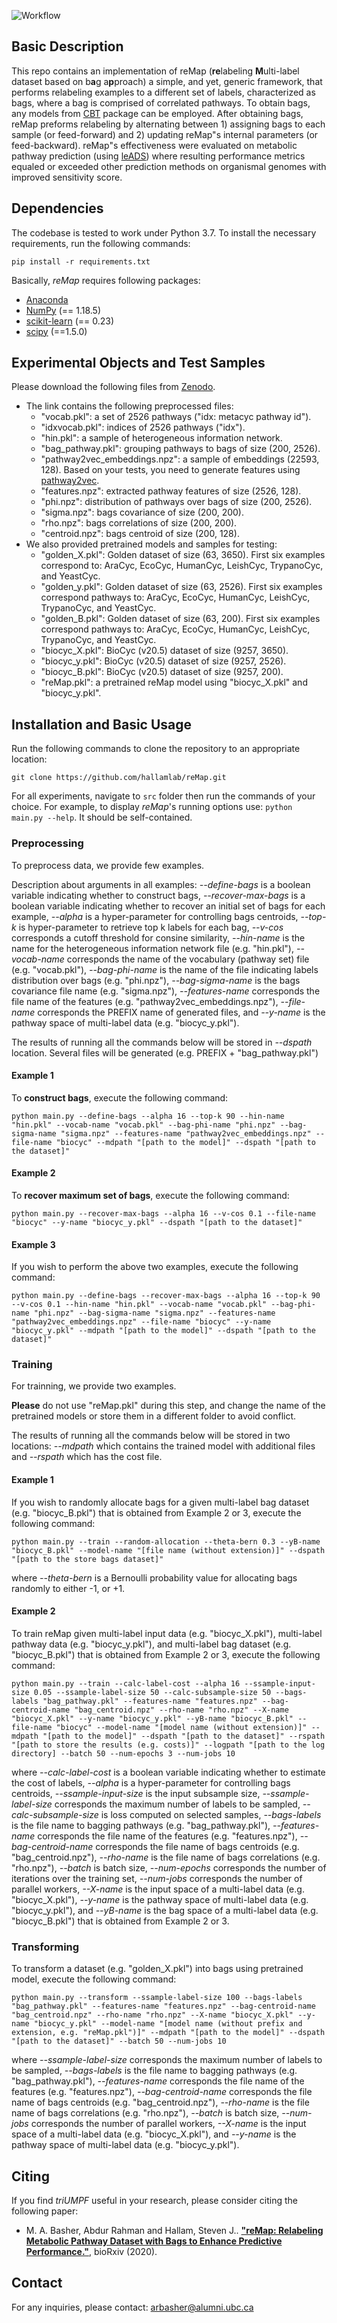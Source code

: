 ![Workflow](flowchart.png)

## Basic Description
This repo contains an implementation of reMap (**re**labeling **M**ulti-label dataset based on b**a**g a**p**proach) a simple, and yet, generic framework, that performs relabeling examples to a different set of labels, characterized as bags, where a bag is comprised of correlated pathways. To obtain bags, any models from [CBT](https://github.com/hallamlab/cbt.git) package can be employed. After obtaining bags, reMap preforms relabeling by alternating between 1) assigning bags to each sample (or feed-forward) and 2) updating reMap"s internal parameters (or feed-backward). reMap"s effectiveness were evaluated on metabolic pathway prediction (using [leADS](https://github.com/hallamlab/leADS.git)) where resulting performance metrics equaled or exceeded other prediction methods on organismal genomes with improved sensitivity score.

## Dependencies
The codebase is tested to work under Python 3.7. To install the necessary requirements, run the following commands:

``pip install -r requirements.txt``

Basically, *reMap* requires following packages:
- [Anaconda](https://www.anaconda.com/)
- [NumPy](http://www.numpy.org/) (== 1.18.5)
- [scikit-learn](https://scikit-learn.org/stable/) (== 0.23)
- [scipy](https://www.scipy.org/index.html) (==1.5.0)


## Experimental Objects and Test Samples
Please download the following files from [Zenodo](https://zenodo.org/record/3711138#.Xn2fgXVKjeQ). 
- The link contains the following preprocessed files:
    - "vocab.pkl": a set of 2526 pathways ("idx: metacyc pathway id").
    - "idxvocab.pkl": indices of 2526 pathways ("idx").
    - "hin.pkl": a sample of heterogeneous information network. 
    - "bag_pathway.pkl": grouping pathways to bags of size (200, 2526).
    - "pathway2vec_embeddings.npz": a sample of embeddings (22593, 128). Based on your tests, you need to generate features using [pathway2vec](https://github.com/hallamlab/pathway2vec).
    - "features.npz": extracted pathway features of size (2526, 128).
    - "phi.npz": distribution of pathways over bags of size (200, 2526).
    - "sigma.npz": bags covariance of size (200, 200).
    - "rho.npz": bags correlations of size (200, 200).
    - "centroid.npz": bags centroid of size (200, 128). 
- We also provided pretrained models and samples for testing:
    - "golden_X.pkl": Golden dataset of size (63, 3650). First six examples correspond to: AraCyc, EcoCyc, HumanCyc, LeishCyc, TrypanoCyc, and YeastCyc.
    - "golden_y.pkl": Golden dataset of size (63, 2526). First six examples correspond pathways to: AraCyc, EcoCyc, HumanCyc, LeishCyc, TrypanoCyc, and YeastCyc.
    - "golden_B.pkl": Golden dataset of size (63, 200). First six examples correspond pathways to: AraCyc, EcoCyc, HumanCyc, LeishCyc, TrypanoCyc, and YeastCyc.
    - "biocyc_X.pkl": BioCyc (v20.5) dataset of size (9257, 3650).
    - "biocyc_y.pkl": BioCyc (v20.5) dataset of size (9257, 2526).
    - "biocyc_B.pkl": BioCyc (v20.5) dataset of size (9257, 200).
    - "reMap.pkl": a pretrained reMap model using "biocyc_X.pkl" and "biocyc_y.pkl".

## Installation and Basic Usage
Run the following commands to clone the repository to an appropriate location:

``git clone https://github.com/hallamlab/reMap.git``

For all experiments, navigate to ``src`` folder then run the commands of your choice. For example, to display *reMap*'s running options use: `python main.py --help`. It should be self-contained.

### Preprocessing
To preprocess data, we provide few examples.

Description about arguments in all examples: *--define-bags* is a boolean variable indicating whether to construct bags, *--recover-max-bags* is a boolean variable indicating whether to recover an initial set of bags for each example, *--alpha* is a hyper-parameter for controlling bags centroids, *--top-k* is hyper-parameter to retrieve top k labels for each bag, *--v-cos* corresponds a cutoff threshold for consine similarity, *--hin-name* is the name for the heterogeneous information network file (e.g. "hin.pkl"), *--vocab-name* corresponds the name of the vocabulary (pathway set) file (e.g. "vocab.pkl"), *--bag-phi-name* is the name of the file indicating labels distribution over bags (e.g. "phi.npz"), *--bag-sigma-name* is the bags covariance file name (e.g. "sigma.npz"), *--features-name* corresponds the file name of the features (e.g. "pathway2vec_embeddings.npz"), *--file-name* corresponds the PREFIX name of generated files, and *--y-name* is the pathway space of multi-label data (e.g. "biocyc_y.pkl").

The results of running all the commands below will be stored in *--dspath* location. Several files will be generated (e.g. PREFIX + "bag_pathway.pkl") 

#### Example 1
To **construct bags**, execute the following command:

``python main.py --define-bags --alpha 16 --top-k 90 --hin-name "hin.pkl" --vocab-name "vocab.pkl" --bag-phi-name "phi.npz" --bag-sigma-name "sigma.npz" --features-name "pathway2vec_embeddings.npz" --file-name "biocyc" --mdpath "[path to the model]" --dspath "[path to the dataset]"``

#### Example 2
To **recover maximum set of bags**, execute the following command:

``python main.py --recover-max-bags --alpha 16 --v-cos 0.1 --file-name "biocyc" --y-name "biocyc_y.pkl" --dspath "[path to the dataset]"``

#### Example 3
If you wish to perform the above two examples, execute the following command:

``python main.py --define-bags --recover-max-bags --alpha 16 --top-k 90 --v-cos 0.1 --hin-name "hin.pkl" --vocab-name "vocab.pkl" --bag-phi-name "phi.npz" --bag-sigma-name "sigma.npz" --features-name "pathway2vec_embeddings.npz" --file-name "biocyc" --y-name "biocyc_y.pkl" --mdpath "[path to the model]" --dspath "[path to the dataset]"``


### Training
For trainning, we provide two examples. 

**Please** do not use "reMap.pkl" during this step, and change the name of the pretrained models or store them in a different folder to avoid conflict.

The results of running all the commands below will be stored in two locations: *--mdpath* which contains the trained model with additional files and *--rspath* which has the cost file.

#### Example 1
If you wish to randomly allocate bags for a given multi-label bag dataset (e.g. "biocyc_B.pkl") that is obtained from Example 2 or 3, execute the following command:

``python main.py --train --random-allocation --theta-bern 0.3 --yB-name "biocyc_B.pkl" --model-name "[file name (without extension)]" --dspath "[path to the store bags dataset]"``

where *--theta-bern* is a Bernoulli probability value for allocating bags randomly to either -1, or +1. 

#### Example 2
To train reMap given multi-label input data (e.g. "biocyc_X.pkl"), multi-label pathway data (e.g. "biocyc_y.pkl"), and multi-label bag dataset (e.g. "biocyc_B.pkl") that is obtained from Example 2 or 3, execute the following command:

``python main.py --train --calc-label-cost --alpha 16 --ssample-input-size 0.05 --ssample-label-size 50 --calc-subsample-size 50 --bags-labels "bag_pathway.pkl" --features-name "features.npz" --bag-centroid-name "bag_centroid.npz" --rho-name "rho.npz" --X-name "biocyc_X.pkl" --y-name "biocyc_y.pkl" --yB-name "biocyc_B.pkl" --file-name "biocyc" --model-name "[model name (without extension)]" --mdpath "[path to the model]" --dspath "[path to the dataset]" --rspath "[path to store the results (e.g. costs)]" --logpath "[path to the log directory] --batch 50 --num-epochs 3 --num-jobs 10``

where *--calc-label-cost* is a boolean variable indicating whether to estimate the cost of labels, *--alpha* is a hyper-parameter for controlling bags centroids, *--ssample-input-size* is the input subsample size, *--ssample-label-size* corresponds the maximum number of labels to be sampled, *--calc-subsample-size* is loss computed on selected samples, *--bags-labels* is the file name to bagging pathways (e.g. "bag_pathway.pkl"), *--features-name* corresponds the file name of the features (e.g. "features.npz"), *--bag-centroid-name* corresponds the file name of bags centroids (e.g. "bag_centroid.npz"), *--rho-name* is the file name of bags correlations (e.g. "rho.npz"), *--batch* is batch size, *--num-epochs* corresponds the number of iterations over the training set, *--num-jobs* corresponds the number of parallel workers, *--X-name* is the input space of a multi-label data (e.g. "biocyc_X.pkl"), *--y-name* is the pathway space of multi-label data (e.g. "biocyc_y.pkl"), and *--yB-name* is the bag space of a multi-label data (e.g. "biocyc_B.pkl") that is obtained from Example 2 or 3.


### Transforming
To transform a dataset (e.g. "golden_X.pkl") into bags using pretrained model, execute the following command:

``python main.py --transform --ssample-label-size 100 --bags-labels "bag_pathway.pkl" --features-name "features.npz" --bag-centroid-name "bag_centroid.npz" --rho-name "rho.npz" --X-name "biocyc_X.pkl" --y-name "biocyc_y.pkl" --model-name "[model name (without prefix and extension, e.g. "reMap.pkl")]" --mdpath "[path to the model]" --dspath "[path to the dataset]" --batch 50 --num-jobs 10``

where *--ssample-label-size* corresponds the maximum number of labels to be sampled, *--bags-labels* is the file name to bagging pathways (e.g. "bag_pathway.pkl"), *--features-name* corresponds the file name of the features (e.g. "features.npz"), *--bag-centroid-name* corresponds the file name of bags centroids (e.g. "bag_centroid.npz"), *--rho-name* is the file name of bags correlations (e.g. "rho.npz"), *--batch* is batch size, *--num-jobs* corresponds the number of parallel workers, *--X-name* is the input space of a multi-label data (e.g. "biocyc_X.pkl"), and *--y-name* is the pathway space of multi-label data (e.g. "biocyc_y.pkl").


## Citing
If you find *triUMPF* useful in your research, please consider citing the following paper:
- M. A. Basher, Abdur Rahman and Hallam, Steven J.. **["reMap: Relabeling  Metabolic Pathway Dataset with Bags to Enhance Predictive Performance."](https://doi.org/10.1101/2020.05.27.119826)**, bioRxiv (2020).

## Contact
For any inquiries, please contact: [arbasher@alumni.ubc.ca](mailto:arbasher@alumni.ubc.ca)

